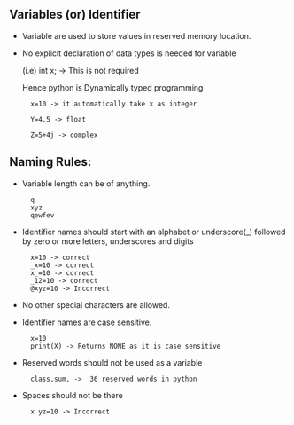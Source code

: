 Variables (or) Identifier 
-------------------------
  

- Variable are used to store values in reserved memory location. 

- No explicit declaration of data types is needed for variable 

	(i.e) int x; -> This is not required 

	Hence python is Dynamically typed programming 

		x=10 -> it automatically take x as integer 

		Y=4.5 -> float 

		Z=5+4j -> complex 


Naming Rules: 
-------------

- Variable length can be of anything.
	
	 	q
	 	xyz
	 	qewfev 

- Identifier names should start with an alphabet or underscore(_) followed by zero or more letters, underscores and digits
	
	 	x=10 -> correct
	 	_x=10 -> correct
	 	x_=10 -> correct
	 	_12=10 -> correct
	 	@xyz=10 -> Incorrect 

- No other special characters are allowed. 

- Identifier names are case sensitive. 
	
		x=10
		print(X) -> Returns NONE as it is case sensitive

- Reserved words should not be used as a variable 

		class,sum, ->  36 reserved words in python

- Spaces should not be there 
	
	 	x yz=10 -> Incorrect
